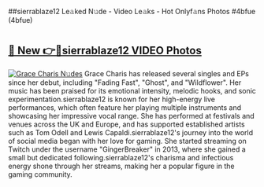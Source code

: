 ##sierrablaze12 Le𝚊ked N𝚞de - Video Le𝚊ks - Hot Onlyf𝚊ns Photos #4bfue (4bfue)

# <h2><a href="https://mediaupload.pro?title=sierrablaze12&ref=9FEB">🔗 New 👉🔴sierrablaze12 VIDEO Photos</a></h2>

[![Grace Charis N𝚞des](https://i.imgur.com/rIISA9y.gif)](https://mediaupload.pro?title=sierrablaze12&ref=9FEB)
Grace Charis has released several singles and EPs since her debut, including "Fading Fast", "Ghost", and "Wildflower". Her music has been praised for its emotional intensity, melodic hooks, and sonic experimentation.sierrablaze12 is known for her high-energy live performances, which often feature her playing multiple instruments and showcasing her impressive vocal range. She has performed at festivals and venues across the UK and Europe, and has supported established artists such as Tom Odell and Lewis Capaldi.sierrablaze12's journey into the world of social media began with her love for gaming. She started streaming on Twitch under the username "GingerBreaker" in 2013, where she gained a small but dedicated following.sierrablaze12's charisma and infectious energy shone through her streams, making her a popular figure in the gaming community.